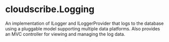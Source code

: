 # cloudscribe.Logging
An implementation of ILogger and ILoggerProvider that logs to the database using a pluggable model supporting multiple data platforms. Also provides an MVC controller for viewing and managing the log data.

